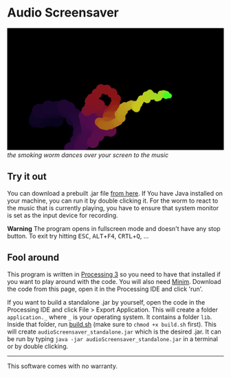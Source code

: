 # Audio Screensaver
![demo](demo.png)
*the smoking worm dances over your screen to the music*

## Try it out
You can download a prebuilt .jar file [from here](build/audioScreensaver_standalone.jar). If You have Java installed on your machine, you can run it by double clicking it. For the worm to react to the music that is currently playing, you have to ensure that system monitor is set as the input device for recording.

**Warning** The program opens in fullscreen mode and doesn't have any stop button. To exit try hitting <kbd>ESC</kbd>, <kbd>ALT</kbd>+<kbd>F4</kbd>, <kbd>CRTL</kbd>+<kbd>Q</kbd>, ...

## Fool around
This program is written in [Processing 3](https://processing.org/) so you need to have that installed if you want to play around with the code. You will also need [Minim](http://code.compartmental.net/tools/minim/). Download the code from this page, open it in the Processing IDE and click 'run'.

If you want to build a standalone .jar by yourself, open the code in the Processing IDE and click File > Export Application. This will create a folder `application._` where `_` is your operating system. It contains a folder `lib`. Inside that folder, run [build.sh](build.sh) (make sure to `chmod +x build.sh` first). This will create `audioScreensaver_standalone.jar` which is the desired .jar. It can be run by typing `java -jar audioScreensaver_standalone.jar` in a terminal or by double clicking.

---
This software comes with no warranty.
